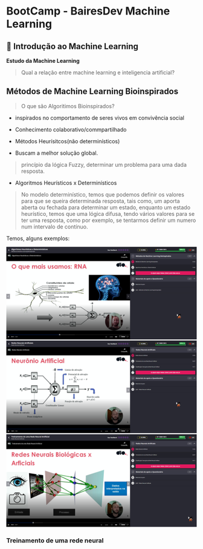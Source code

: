 # BootCamp -  BairesDev Machine Learning

## 📌 Introdução ao Machine Learning


**Estudo da Machine Learning**

> Qual a relação entre machine learning e inteligencia artificial?


## Métodos de Machine Learning Bioinspirados

> O que são Algoritimos Bioinspirados?

- inspirados no comportamento de seres vivos em convivência social

- Conhecimento colaborativo/commpartilhado

- Métodos Heurísitcos(não determinísticos)

- Buscam a melhor solução global.

> princípio da lógica Fuzzy, determinar um problema para uma dada resposta.


- Algoritmos Heurísticos x Determinísticos


> No modelo determinístico, temos que podemos definir os valores para que se queira determinada resposta, tais como, um aporta aberta ou fechada para determinar um estado, enquanto um estado heurístico, temos que uma lógica difusa, tendo vários valores para se ter uma resposta, como por exemplo, se tentarmos definir um numero num intervalo de contínuo.

Temos, alguns exemplos:

![Redes Neurais Artificiais](imagens/redesneuraisartificiais.png) 
![Pesos Sinapticos para um rede neural](imagens/pesossinapticos.png)
![Treinamento de uma rede neural](imagens/treinamentodeumarede.jpeg)


### Treinamento de uma rede neural

